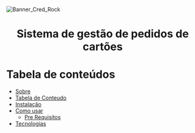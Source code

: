 ![Banner_Cred_Rock](https://user-images.githubusercontent.com/59847806/114299621-b5be9180-9a92-11eb-915d-74a2c7cc494d.png)
<h1 align="center">Sistema de gestão de pedidos de cartões</h1>

Tabela de conteúdos
=================
<!--ts-->
   * [Sobre](#Sobre)
   * [Tabela de Conteudo](#tabela-de-conteudo)
   * [Instalação](#instalacao)
   * [Como usar](#como-usar)
      * [Pre Requisitos](#pre-requisitos)
   * [Tecnologias](#tecnologias)
<!--te-->
